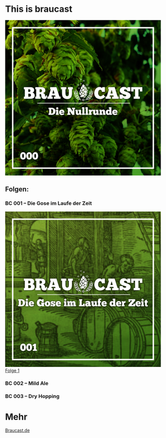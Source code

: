 # This is braucast
![Braucast 000](https://raw.githubusercontent.com/Braucast/assets/master/designfiles/export/000.png)
## Folgen:

### BC 001 – Die Gose im Laufe der Zeit
![Braucast 001](https://raw.githubusercontent.com/Braucast/assets/master/designfiles/export/001.png)
[Folge 1](https://braucast.de/folgen/)

### BC 002 – Mild Ale


### BC 003 – Dry Hopping


# Mehr
[Braucast.de](https://braucast.de/)